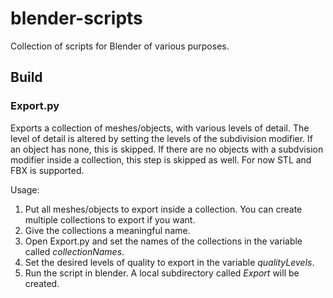 # blender-scripts
Collection of scripts for Blender of various purposes.

## Build
### Export.py

Exports a collection of meshes/objects, with various levels of detail. The level of detail is altered by setting the levels of the subdivision modifier. If an object has none, this is skipped. If there are no objects with a subdvision modifier inside a collection, this step is skipped as well.
For now STL and FBX is supported.

Usage:
1. Put all meshes/objects to export inside a collection. You can create multiple collections to export if you want.
2. Give the collections a meaningful name.
3. Open Export.py and set the names of the collections in the variable called *collectionNames*.
4. Set the desired levels of quality to export in the variable *qualityLevels*.
5. Run the script in blender. A local subdirectory called *Export* will be created.
